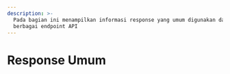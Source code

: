 ```yaml
---
description: >-
  Pada bagian ini menampilkan informasi response yang umum digunakan dari
  berbagai endpoint API
---
```


# Response Umum

